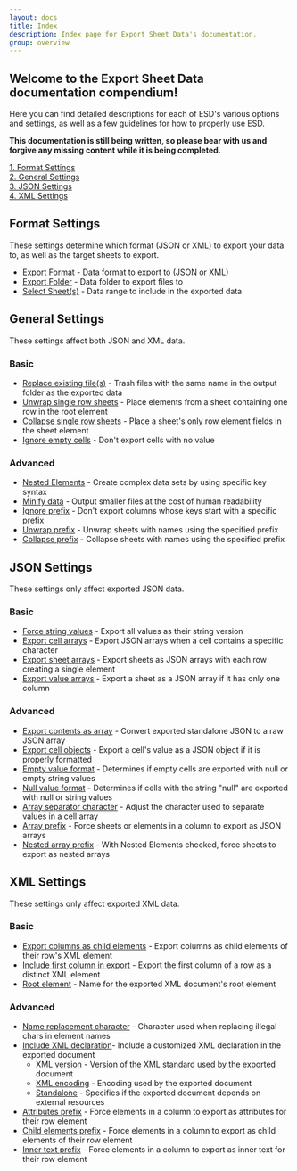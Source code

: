 ```yaml
---
layout: docs
title: Index
description: Index page for Export Sheet Data's documentation.
group: overview
---
```


Welcome to the Export Sheet Data documentation compendium!
----------------------------------------------------------

Here you can find detailed descriptions for each of ESD's various options and settings, as well as a few guidelines for how to properly use ESD.

**This documentation is still being written, so please bear with us and forgive any missing content while it is being completed.**

[1. Format Settings](#format-settings)<br>
[2. General Settings](#general-settings)<br>
[3. JSON Settings](#json-settings)<br>
[4. XML Settings](#xml-settings)

Format Settings
---------------
These settings determine which format (JSON or XML) to export your data to, as well as the target sheets to export.

- [Export Format](format/exportformat.md) - Data format to export to (JSON or XML)
- [Export Folder](format/exportfolder.md) - Data folder to export files to
- [Select Sheet(s)](format/selectsheets.md) - Data range to include in the exported data

General Settings
----------------
These settings affect both JSON and XML data.

### Basic

- [Replace existing file(s)](general/replaceexistingfiles.md) - Trash files with the same name in the output folder as the exported data
- [Unwrap single row sheets](general/unwrapsinglerowsheets.md) - Place elements from a sheet containing one row in the root element
- [Collapse single row sheets](general/collapsesinglerowsheets.md) - Place a sheet's only row element fields in the sheet element
- [Ignore empty cells](general/ignoreemptycells.md) - Don't export cells with no value

### Advanced

- [Nested Elements](general/nestedelements.md) - Create complex data sets by using specific key syntax
- [Minify data](general/minifydata.md) - Output smaller files at the cost of human readability
- [Ignore prefix](general/ignoreprefix.md) - Don't export columns whose keys start with a specific prefix
- [Unwrap prefix](general/unwrapprefix.md) - Unwrap sheets with names using the specified prefix
- [Collapse prefix](general/collapseprefix.md) - Collapse sheets with names using the specified prefix

JSON Settings
-------------
These settings only affect exported JSON data.

### Basic

- [Force string values](json/forcestringvalues.md) - Export all values as their string version
- [Export cell arrays](json/exportcellarrays.md) - Export JSON arrays when a cell contains a specific character
- [Export sheet arrays](json/exportsheetarrays.md) - Export sheets as JSON arrays with each row creating a single element
- [Export value arrays](json/exportvaluearrays.md) - Export a sheet as a JSON array if it has only one column

### Advanced

- [Export contents as array](json/exportcontentsasarray.md) - Convert exported standalone JSON to a raw JSON array
- [Export cell objects](json/exportcellobjects.md) - Export a cell's value as a JSON object if it is properly formatted
- [Empty value format](json/emptyvalueformat.md) - Determines if empty cells are exported with null or empty string values
- [Null value format](json/nullvalueformat.md) - Determines if cells with the string "null" are exported with null or string values
- [Array separator character](json/arrayseparatorcharacter.md) - Adjust the character used to separate values in a cell array
- [Array prefix](json/arrayprefix.md) - Force sheets or elements in a column to export as JSON arrays
- [Nested array prefix](json/nestedarrayprefix.md) - With Nested Elements checked, force sheets to export as nested arrays

XML Settings
------------
These settings only affect exported XML data.

### Basic

- [Export columns as child elements](xml/exportcolumnsaschildelements.md) - Export columns as child elements of their row's XML element
- [Include first column in export](xml/includefirstcolumninexport.md) - Export the first column of a row as a distinct XML element
- [Root element](xml/rootelement.md) - Name for the exported XML document's root element

### Advanced

- [Name replacement character](xml/namereplacementcharacter.md) - Character used when replacing illegal chars in element names
- [Include XML declaration](xml/includexmldeclaration.md)- Include a customized XML declaration in the exported document
  - [XML version](xml/xmlversion.md) - Version of the XML standard used by the exported document
  - [XML encoding](xml/xmlencoding.md) - Encoding used by the exported document
  - [Standalone](xml/standalone.md) - Specifies if the exported document depends on external resources
- [Attributes prefix](xml/attributesprefix.md) - Force elements in a column to export as attributes for their row element
- [Child elements prefix](xml/childelementsprefix.md) - Force elements in a column to export as child elements of their row element
- [Inner text prefix](xml/innertextprefix.md) - Force elements in a column to export as inner text for their row element
